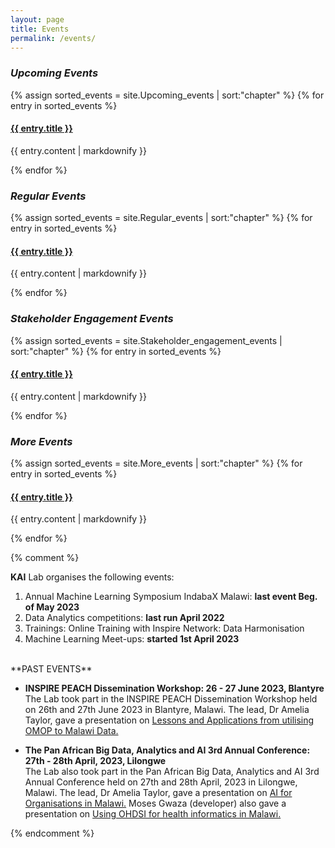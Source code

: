 ```yaml
---
layout: page
title: Events
permalink: /events/
---
```

<h3 id="current_events"> <i>Upcoming Events</i> </h3>

{% assign sorted_events = site.Upcoming_events | sort:"chapter" %}
{% for entry in sorted_events %}
  <h4>
    <a href="{{site.baseurl}}{{entry.url}}">
      {{ entry.title }}
    </a>
  </h4>
  <p style="text-align:left;"> 
  <a class="" href="{{site.baseurl}}{{page.url}}#top">
  </a>
  </p>
  <p>{{ entry.content | markdownify }}</p>
{% endfor %}

<h3 id="current_events"> <i>Regular Events</i> </h3>

{% assign sorted_events = site.Regular_events | sort:"chapter" %}
{% for entry in sorted_events %}
  <h4>
    <a href="{{site.baseurl}}{{entry.url}}">
      {{ entry.title }}
    </a>
  </h4>
  <p style="text-align:left;"> 
  <a class="" href="{{site.baseurl}}{{page.url}}#top">
  </a>
  </p>
  <p>{{ entry.content | markdownify }}</p>
{% endfor %}

<h3 id="current_events"> <i>Stakeholder Engagement Events</i></h3>

{% assign sorted_events = site.Stakeholder_engagement_events | sort:"chapter" %}
{% for entry in sorted_events %}
  <h4>
    <a href="{{site.baseurl}}{{entry.url}}">
      {{ entry.title }}
    </a>
  </h4>
  <p style="text-align:left;"> 
  <a class="" href="{{site.baseurl}}{{page.url}}#top">
  </a>
  </p>
  <p>{{ entry.content | markdownify }}</p>
{% endfor %}

<h3 id="current_events"> <i>More Events</i></h3>

{% assign sorted_events = site.More_events | sort:"chapter" %}
{% for entry in sorted_events %}
  <h4>
    <a href="{{site.baseurl}}{{entry.url}}">
      {{ entry.title }}
    </a>
  </h4>
  <p style="text-align:left;"> 
  <a class="" href="{{site.baseurl}}{{page.url}}#top">
  </a>
  </p>
  <p>{{ entry.content | markdownify }}</p>
{% endfor %}

{% comment %}

**KAI** Lab organises the following events:
1. Annual Machine Learning Symposium IndabaX Malawi: **last event Beg. of May 2023**
2. Data Analytics competitions: **last run April 2022**
3. Trainings: Online Training with Inspire Network: Data Harmonisation
4. Machine Learning Meet-ups: **started 1st April 2023**

<br />
**PAST EVENTS**

* **INSPIRE PEACH Dissemination Workshop: 26 - 27 June 2023, Blantyre**
<br />The Lab took part in the INSPIRE PEACH Dissemination Workshop held on 26th and 27th June 2023 in Blantyre, Malawi. The lead, Dr Amelia Taylor, gave a presentation on <a class="page-link" href="https://docs.google.com/presentation/d/1H_-XLWP0J3WfhdAC57n5nINHroAkClrh/edit?usp=drive_link&ouid=103243696572721185208&rtpof=true&sd=true" target="_blank">Lessons and Applications from utilising OMOP to Malawi Data.</a>

* **The Pan African Big Data, Analytics and AI 3rd Annual Conference: 27th - 28th April, 2023, Lilongwe**
<br />The Lab also took part in the Pan African Big Data, Analytics and AI 3rd Annual Conference held on 27th and 28th April, 2023 in Lilongwe, Malawi. The lead, Dr Amelia Taylor, gave a presentation on <a class="page-link" href="https://docs.google.com/presentation/d/1HlhHs_QWGOmVDFpzyzCaEoadcYN78Von/edit?usp=share_link&ouid=103243696572721185208&rtpof=true&sd=true" target="_blank">AI for Organisations in Malawi.</a> Moses Gwaza (developer) also gave a presentation on <a class="page-link" href="https://docs.google.com/presentation/d/1jlZMlvXv9h065tyyQioN7FBik0dkq4Xx/edit?usp=share_link&ouid=103243696572721185208&rtpof=true&sd=true" target="_blank">Using OHDSI for health informatics in Malawi.</a>

{% endcomment %}

[mubas-organization]: http://www.mubas.ac.mw
